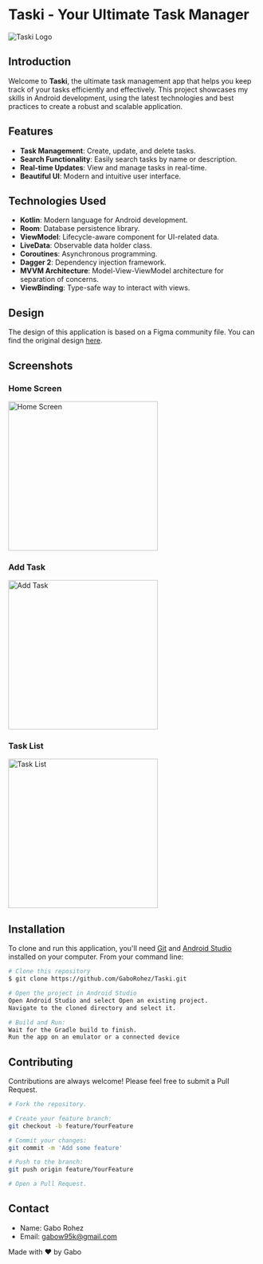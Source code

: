 # Taski - Your Ultimate Task Manager

![Taski Logo](https://raw.githubusercontent.com/GaboRohez/Taski/master/app/src/main/res/mipmap-xxxhdpi/ic_launcher.webp?token=GHSAT0AAAAAACU55EWGHK6YHDCWCMZT6ATMZVBN4NQ)

## Introduction

Welcome to **Taski**, the ultimate task management app that helps you keep track of your tasks efficiently and effectively. This project showcases my skills in Android development, using the latest technologies and best practices to create a robust and scalable application.

## Features

- **Task Management**: Create, update, and delete tasks.
- **Search Functionality**: Easily search tasks by name or description.
- **Real-time Updates**: View and manage tasks in real-time.
- **Beautiful UI**: Modern and intuitive user interface.

## Technologies Used

- **Kotlin**: Modern language for Android development.
- **Room**: Database persistence library.
- **ViewModel**: Lifecycle-aware component for UI-related data.
- **LiveData**: Observable data holder class.
- **Coroutines**: Asynchronous programming.
- **Dagger 2**: Dependency injection framework.
- **MVVM Architecture**: Model-View-ViewModel architecture for separation of concerns.
- **ViewBinding**: Type-safe way to interact with views.

## Design

The design of this application is based on a Figma community file. You can find the original design [here](https://www.figma.com/community/file/1313107381046840922).

## Screenshots

### Home Screen
<img src="https://github.com/GaboRohez/Taski/blob/master/images/dashboard.png?raw=true" alt="Home Screen" width="300"/>

### Add Task
<img src="https://github.com/GaboRohez/Taski/blob/master/images/create.png?raw=true" alt="Add Task" width="300"/>

### Task List
<img src="https://github.com/GaboRohez/Taski/blob/master/images/list.png?raw=true" alt="Task List" width="300"/>

## Installation

To clone and run this application, you'll need [Git](https://git-scm.com) and [Android Studio](https://developer.android.com/studio) installed on your computer. From your command line:

```bash
# Clone this repository
$ git clone https://github.com/GaboRohez/Taski.git

# Open the project in Android Studio
Open Android Studio and select Open an existing project.
Navigate to the cloned directory and select it.

# Build and Run:
Wait for the Gradle build to finish.
Run the app on an emulator or a connected device
`````

## Contributing
Contributions are always welcome! Please feel free to submit a Pull Request.

```bash
# Fork the repository.

# Create your feature branch:
git checkout -b feature/YourFeature

# Commit your changes:
git commit -m 'Add some feature'

# Push to the branch:
git push origin feature/YourFeature

# Open a Pull Request.
`````

## Contact
- Name: Gabo Rohez
- Email: gabow95k@gmail.com

Made with ❤️ by Gabo
